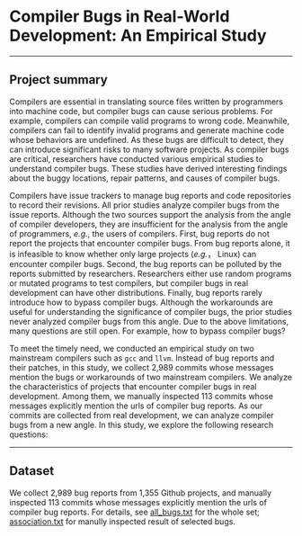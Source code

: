 # Compiler Bugs in Real-World Development: An Empirical Study

---

## Project summary

Compilers are essential in translating source files written by programmers into machine code, but compiler bugs can cause serious problems. For example,
compilers can compile valid programs to wrong code. Meanwhile, compilers can fail to identify invalid programs and generate machine code whose behaviors are undefined. As these bugs are difficult to detect, they can introduce significant risks to many software projects. As compiler bugs are critical, researchers have conducted various empirical studies to understand compiler bugs. These studies have derived interesting findings about the buggy locations, repair patterns, and causes of compiler bugs.

Compilers have issue trackers to manage bug reports and code repositories to record their revisions. All prior studies analyze compiler bugs from the issue reports. Although the two sources support the analysis from the angle of compiler developers, they are insufficient for the analysis from the angle of programmers, *e.g.*, the users of compilers. First, bug reports do not report the projects that encounter compiler bugs. From bug reports alone, it is infeasible to know whether only large projects (*e.g.*， Linux) can encounter compiler bugs. Second, the bug reports can be polluted by the reports submitted by researchers. Researchers either use random programs or mutated programs to test compilers, but compiler bugs in real development can have other distributions. Finally, bug reports rarely introduce how to bypass compiler bugs. Although the workarounds are useful for understanding the significance of compiler bugs, the prior studies never analyzed compiler bugs from this angle. Due to the above limitations, many questions are still open. For example, how to bypass compiler bugs?

To meet the timely need, we conducted an empirical study on two mainstream compilers such as `gcc` and `llvm`. Instead of bug reports and their patches, in this study, we collect 2,989 commits whose messages mention the bugs or workarounds of two mainstream compilers. We analyze the characteristics of projects that encounter compiler bugs in real development. Among them, we manually inspected 113 commits whose messages explicitly mention the urls of compiler bug reports. As our commits are collected from real development, we can analyze compiler bugs from a new angle. In this study, we explore the following research questions:

---
## Dataset
We collect 2,989 bug reports from 1,355 Github projects, and manually inspected 113 commits whose messages explicitly mention the urls of compiler bug reports. For details, see [all_bugs.txt](https://github.com/AnonymousEmpiricalStudy/CompilerBugEmpiricalStudy/blob/main/whole_bugs.txt) for the whole set; [association.txt](https://github.com/AnonymousEmpiricalStudy/CompilerBugEmpiricalStudy/blob/main/association.txt) for manully inspected result of selected bugs.
